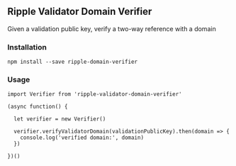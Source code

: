 ## Ripple Validator Domain Verifier

Given a validation public key, verify a two-way reference with a domain

### Installation

`npm install --save ripple-domain-verifier`

### Usage

````
import Verifier from 'ripple-validator-domain-verifier'

(async function() {

  let verifier = new Verifier()

  verifier.verifyValidatorDomain(validationPublicKey).then(domain => {
    console.log('verified domain:', domain)
  })

})()
````
